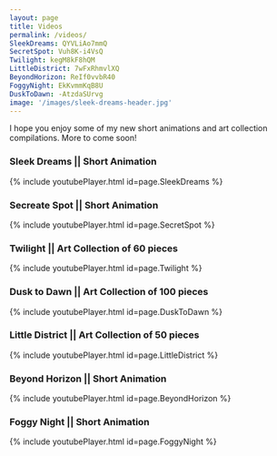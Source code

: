 ```yaml
---
layout: page
title: Videos
permalink: /videos/
SleekDreams: QYVLiAo7mmQ
SecretSpot: Vuh8K-i4VsQ
Twilight: kegM8kF8hQM
LittleDistrict: 7wFxRhmvlXQ
BeyondHorizon: ReIf0vvbR40
FoggyNight: EkKvmmKqB8U
DuskToDawn: -AtzdaSUrvg
image: '/images/sleek-dreams-header.jpg'
---
```


I hope you enjoy some of my new short animations and art collection compilations. More to come soon!

### Sleek Dreams || Short Animation
{% include youtubePlayer.html id=page.SleekDreams %}  
  
### Secreate Spot || Short Animation
{% include youtubePlayer.html id=page.SecretSpot %}  
  
### Twilight || Art Collection of 60 pieces
{% include youtubePlayer.html id=page.Twilight %}  
  
### Dusk to Dawn || Art Collection of 100 pieces
{% include youtubePlayer.html id=page.DuskToDawn %}  
  
### Little District || Art Collection of 50 pieces
{% include youtubePlayer.html id=page.LittleDistrict %}  
  
### Beyond Horizon || Short Animation
{% include youtubePlayer.html id=page.BeyondHorizon %}  
  
### Foggy Night || Short Animation
{% include youtubePlayer.html id=page.FoggyNight %}  
  

